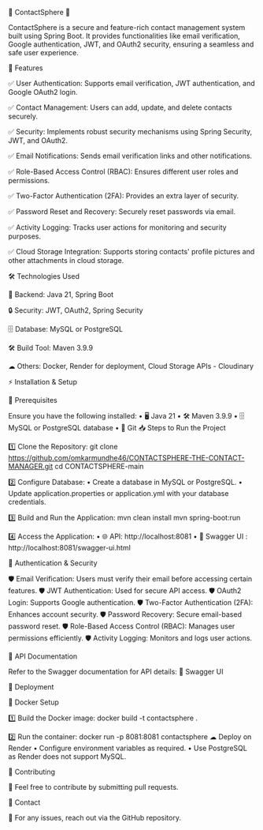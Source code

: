 🌟 ContactSphere 🌟

ContactSphere is a secure and feature-rich contact management system built using Spring Boot. It provides functionalities like email verification, Google authentication, JWT, and OAuth2 security, ensuring a seamless and safe user experience.

🎯 Features

✅ User Authentication: Supports email verification, JWT authentication, and Google OAuth2 login.

✅ Contact Management: Users can add, update, and delete contacts securely.

✅ Security: Implements robust security mechanisms using Spring Security, JWT, and OAuth2.

✅ Email Notifications: Sends email verification links and other notifications.

✅ Role-Based Access Control (RBAC): Ensures different user roles and permissions.

✅ Two-Factor Authentication (2FA): Provides an extra layer of security.

✅ Password Reset and Recovery: Securely reset passwords via email.

✅ Activity Logging: Tracks user actions for monitoring and security purposes.

✅ Cloud Storage Integration: Supports storing contacts' profile pictures and other attachments in cloud storage.

🛠 Technologies Used

🚀 Backend: Java 21, Spring Boot

🔒 Security: JWT, OAuth2, Spring Security

🗄 Database: MySQL or PostgreSQL

🛠 Build Tool: Maven 3.9.9

☁ Others: Docker, Render for deployment, Cloud Storage APIs - Cloudinary

⚡ Installation & Setup

📌 Prerequisites

Ensure you have the following installed:
	• 🖥 Java 21
	• 🛠 Maven 3.9.9
	• 🗄 MySQL or PostgreSQL database
	• 🔗 Git
📥 Steps to Run the Project

1️⃣ Clone the Repository:
git clone https://github.com/omkarmundhe46/CONTACTSPHERE-THE-CONTACT-MANAGER.git
cd CONTACTSPHERE-main

2️⃣ Configure Database:
	• Create a database in MySQL or PostgreSQL.
	• Update application.properties or application.yml with your database credentials. 
 
 3️⃣ Build and Run the Application:
mvn clean install
mvn spring-boot:run

4️⃣ Access the Application:
	• 🌐 API: http://localhost:8081
	• 📜 Swagger UI : http://localhost:8081/swagger-ui.html

🔐 Authentication & Security

🛡 Email Verification: Users must verify their email before accessing certain features.
🛡 JWT Authentication: Used for secure API access.
🛡 OAuth2 Login: Supports Google authentication.
🛡 Two-Factor Authentication (2FA): Enhances account security.
🛡 Password Recovery: Secure email-based password reset.
🛡 Role-Based Access Control (RBAC): Manages user permissions efficiently.
🛡 Activity Logging: Monitors and logs user actions.

📑 API Documentation

Refer to the Swagger documentation for API details:
🔗 Swagger UI

🚀 Deployment

🐳 Docker Setup 

1️⃣ Build the Docker image:
docker build -t contactsphere .

2️⃣ Run the container:
docker run -p 8081:8081 contactsphere
☁ Deploy on Render
	• Configure environment variables as required.
	• Use PostgreSQL as Render does not support MySQL.

🤝 Contributing

🚀 Feel free to contribute by submitting pull requests.


📩 Contact

📧 For any issues, reach out via the GitHub repository.


